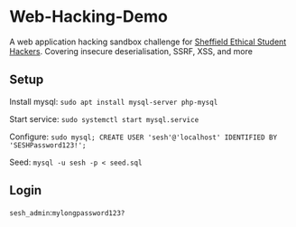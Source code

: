 # Web-Hacking-Demo
A web application hacking sandbox challenge for [Sheffield Ethical Student Hackers](https://shefesh.com). Covering insecure deserialisation, SSRF, XSS, and more

## Setup

Install mysql: `sudo apt install mysql-server php-mysql`

Start service: `sudo systemctl start mysql.service`

Configure: `sudo mysql; CREATE USER 'sesh'@'localhost' IDENTIFIED BY 'SESHPassword123!';`

Seed: `mysql -u sesh -p < seed.sql`

## Login

`sesh_admin`:`mylongpassword123?`
